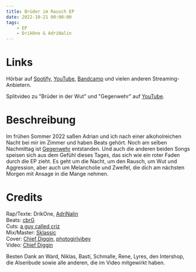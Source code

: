 ```yaml
---
title: Brüder im Rausch EP
date: 2022-10-21 00:00:00
tags:
    - EP
    - DrikOne & AdriNalin
---
```



# Links

Hörbar auf [Spotify](https://open.spotify.com/album/24fgNT5WsNCSK3PoUkkCyu?si=Lxrgr_hVT-CwnZTgeIL7GQ), [YouTube](https://www.youtube.com/watch?v=6xGRDTQlrRc&list=OLAK5uy_mPZtfnnHviPU-KO5Xhb2xSgid_qxlSGWc), [Bandcamp](https://drikone.bandcamp.com/album/br-der-im-rausch) und vielen anderen Streaming-Anbietern.

Splitvideo zu "Brüder in der Wut" und "Gegenwehr" auf [YouTube](https://www.youtube.com/watch?v=mDt94zRYPiQ).


# Beschreibung

Im frühen Sommer 2022 saßen Adrian und ich nach einer alkoholreichen Nacht bei mir im Zimmer und haben Beats gehört. Noch am selben Nachmittag ist [Gegenwehr](https://open.spotify.com/track/3VNhbTUEmOgTFI7b63MCdZ?si=34109cf7cf2240d3) entstanden. Und auch die anderen beiden Songs speisen sich aus dem Gefühl dieses Tages, das sich wie ein roter Faden durch die EP zieht. Es geht um die Nacht, um den Rausch, um Wut und Aggression, aber auch um Melancholie und Zweifel, die dich am nächsten Morgen mit Ansage in die Mange nehmen.

# Credits

Rap/Texte: DrikOne, [AdriNalin](https://www.instagram.com/adrinalin_endlos/)  
Beats: [cbrG](https://www.instagram.com/cbrg_beats/)  
Cuts: [a guy called criz](https://www.instagram.com/a_guy_called_criz/)  
Mix/Master: [Sklassic](https://www.instagram.com/sklassic_muzik/)  
Cover: [Chief Diggin](https://www.instagram.com/chiefdiggin/), [photogirlvibey](https://www.instagram.com/photogirlvibey/)  
Video: [Chief Diggin](https://www.instagram.com/chiefdiggin/)  

Besten Dank an Ward, Niklas, Basti, Schmalle, Rene, Lyres, den Intershop, die Alsenbude sowie alle anderen, die im Video mitgewirkt haben.
